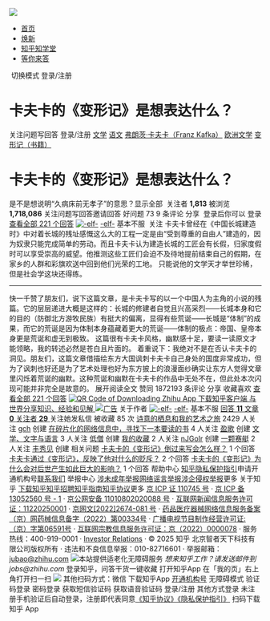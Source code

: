 [![](https://www.zhihu.com/question/19731948/answer/1930918298020738153)](javascript:void\(0\))
[](https://www.zhihu.com)
  * [首页](https://www.zhihu.com/)
  * [焕新](https://www.zhihu.com/zhida)
  * [知乎知学堂](https://www.zhihu.com/education/learning)
  * [等你来答](https://www.zhihu.com/question/waiting)


​
切换模式
登录/注册
[](https://www.zhihu.com)
# 卡夫卡的《变形记》是想表达什么？
关注问题​写回答
登录/注册
[文学](https://www.zhihu.com/topic/19556423)
[语文](https://www.zhihu.com/topic/19558362)
[弗朗茨·卡夫卡（Franz Kafka）](https://www.zhihu.com/topic/19591883)
[欧洲文学](https://www.zhihu.com/topic/19663784)
[变形记（书籍）](https://www.zhihu.com/topic/20116237)
# 卡夫卡的《变形记》是想表达什么？
是不是想说明“久病床前无孝子”的意思？显示全部 ​
关注者
**1,813**
被浏览
**1,718,086**
关注问题​写回答
​邀请回答
​好问题 73
​9 条评论
​分享
​
登录后你可以
登录
[查看全部 221 个回答](https://www.zhihu.com/question/19731948)
[![-elf-](https://pic1.zhimg.com/v2-93790dcca79047dc9376be740378d83a_l.jpg?source=2c26e567)](https://www.zhihu.com/people/-elf--38)
[-elf-](https://www.zhihu.com/people/-elf--38)
基本不服
​ 关注
卡夫卡曾经在《中国长城建造时》中对着长城的残址感慨这么大的工程一定是由“受到尊重的自由人”建造的，因为奴隶只能完成简单的劳动。而且卡夫卡认为建造长城的工匠会有长假，归家度假时可以享受崇高的威望。他推测这些工匠们会迫不及待地提前结束自己的假期，在家乡的人群和彩旗欢送中回到他们光荣的工地。
只能说他的文学天才举世珍稀，但是社会学这块还得练。
* * *
快一千赞了朋友们，说下这篇文章，是卡夫卡写的以一个中国人为主角的小说的残篇。它的层层递进大概是这样的：长城的修建者自觉且兴高采烈——长城本身和它的目的（防御北方游牧民族）有挺大的偏离，显得有些荒诞——长城是“体制”的成果，而它的荒诞是因为体制本身蕴藏着更大的荒诞——体制的极点：帝国、皇帝本身更是荒诞和虚无到极致。
这篇很有卡夫卡风格，幽默感十足，要读一读原文才能领略，我的转述必然是苍白且片面的。
着重说下：我绝对不是在否认卡夫卡的洞见。朋友们，这篇文章借描绘东方大国讽刺卡夫卡自己身处的国度非常成功，但为了讽刺也好还是为了艺术处理也好为东方披上的浪漫面纱确实让东方人觉得文章里闪烁着荒诞的幽默。这种荒诞和幽默在卡夫卡的作品中无处不在，但此处本次闪现可能并非完全是故意的。
展开阅读全文​
​赞同 1872​​193 条评论
​分享
​收藏​喜欢
[查看全部 221 个回答](https://www.zhihu.com/question/19731948)
[ ![QR Code of Downloading Zhihu App](https://static.zhihu.com/heifetz/assets/sidebar-download-qrcode.9c4d2837.png) 下载知乎客户端 与世界分享知识、经验和见解 ](https://s.zhihu.com/BDXoI)
[![广告](https://pic2.zhimg.com/v2-6dbff472e75972a71519ffb99f2e6c00_720w.webp?source=d6434cab)](https://www.zhihu.com/parker/campaign/1920840819990061071?zh_hide_nav_bar=true&spu=biz%3D0%26ci%3D3527793%26si%3D9b96338e-cd12-449c-8527-d9dc3e9e20b8%26ts%3D1753500476%26zid%3D3)
关于作者
[![-elf-](https://picx.zhimg.com/v2-93790dcca79047dc9376be740378d83a_l.jpg?source=32738c0c&needBackground=1)](https://www.zhihu.com/people/-elf--38)
[-elf-](https://www.zhihu.com/people/-elf--38)
基本不服
[ 回答 **11** ](https://www.zhihu.com/people/-elf--38/answers)[ 文章 **0** ](https://www.zhihu.com/people/-elf--38/posts)[ 关注者 **29** ](https://www.zhihu.com/people/-elf--38/followers)
​关注她​发私信
被收藏 85 次
[诗意的栖息和我的艺术之旅](https://www.zhihu.com/collection/299109189 "诗意的栖息和我的艺术之旅")
2429 人关注
[gch](https://www.zhihu.com/people/gch-92-89) 创建
[在碎片化的网络信息中，寻找下一本要读的书](https://www.zhihu.com/collection/29610948 "在碎片化的网络信息中，寻找下一本要读的书")
4 人关注
[盈歌](https://www.zhihu.com/people/dan-fei-19-91) 创建
[文学、文字与语言](https://www.zhihu.com/collection/129434249 "文学、文字与语言")
3 人关注
[低僧](https://www.zhihu.com/people/di-seng-5) 创建
[我的收藏](https://www.zhihu.com/collection/761297550 "我的收藏")
2 人关注
[nJGoIr](https://www.zhihu.com/people/zhi-hu-guan-li-yuan-de-ye-ye) 创建
[一颗赛艇](https://www.zhihu.com/collection/120807519 "一颗赛艇")
2 人关注
[丰秀见](https://www.zhihu.com/people/guo-he-zu-49-20) 创建
相关问题
[卡夫卡的《变形记》倒过来写会怎么样？](https://www.zhihu.com/question/45081314) 1 个回答
[卡夫卡通过《变形记》，反映了他对什么的贬斥？](https://www.zhihu.com/question/308524983) 2 个回答
[卡夫卡的《变形记》为什么会对后世产生如此巨大的影响？](https://www.zhihu.com/question/556168787) 1 个回答
帮助中心
[知乎隐私保护指引](https://www.zhihu.com/term/privacy)申请开通机构号[联系我们](https://www.zhihu.com/contact)
举报中心
[涉未成年举报](https://www.zhihu.com/term/child-jubao)[网络谣言举报](https://www.zhihu.com/term/net-report)[涉企侵权举报](https://www.zhihu.com/term/enterprise-fake-info)更多
关于知乎
[下载知乎](https://www.zhihu.com/app/)[知乎招聘](https://app.mokahr.com/apply/zhihu/78336#/)[知乎指南](https://www.zhihu.com/question/19581624)[知乎协议](https://www.zhihu.com/term/zhihu-terms)更多
[京 ICP 证 110745 号](https://tsm.miit.gov.cn/dxxzsp/) · [京 ICP 备 13052560 号 - 1](https://beian.miit.gov.cn/) · [京公网安备 11010802020088 号](http://www.beian.gov.cn/portal/registerSystemInfo?recordcode=11010802020088) · [互联网新闻信息服务许可证：11220250001](https://www.zhihu.com/certificates) · [京网文[2022]2674-081 号](https://www.zhihu.com/certificates) · [药品医疗器械网络信息服务备案（京）网药械信息备字（2022）第00334号](https://picx.zhimg.com/80/v2-7475facab3f2d2eda6faddaca4901d20_720w.png) · [广播电视节目制作经营许可证:（京）字第06591号](https://www.zhihu.com/certificates) · [互联网宗教信息服务许可证：京（2022）0000078](https://www.zhihu.com/certificates) · 服务热线：400-919-0001 · [Investor Relations](https://ir.zhihu.com) ·  © 2025 知乎 北京智者天下科技有限公司版权所有 · 违法和不良信息举报：010-82716601 · 举报邮箱：jubao@zhihu.com
![本站提供适老化无障碍服务](https://pica.zhimg.com/80/v2-ccdb7828c12afff31a27e51593d23260_720w.png)
_想来知乎工作？请发送邮件到 jobs@zhihu.com_
登录知乎，问答干货一键收藏
打开知乎App
在「我的页」右上角打开扫一扫
![](https://picx.zhimg.com/v2-9e41ea16bdfbe9cf4896617ecad5b4ca.png)
其他扫码方式：微信
下载知乎App
[开通机构号](https://www.zhihu.com/org/signup)
无障碍模式
验证码登录
密码登录
获取短信验证码
获取语音验证码
登录/注册
其他方式登录
未注册手机验证后自动登录，注册即代表同意[《知乎协议》](https://www.zhihu.com/term/zhihu-terms)[《隐私保护指引》](https://www.zhihu.com/term/privacy)
扫码下载知乎 App
